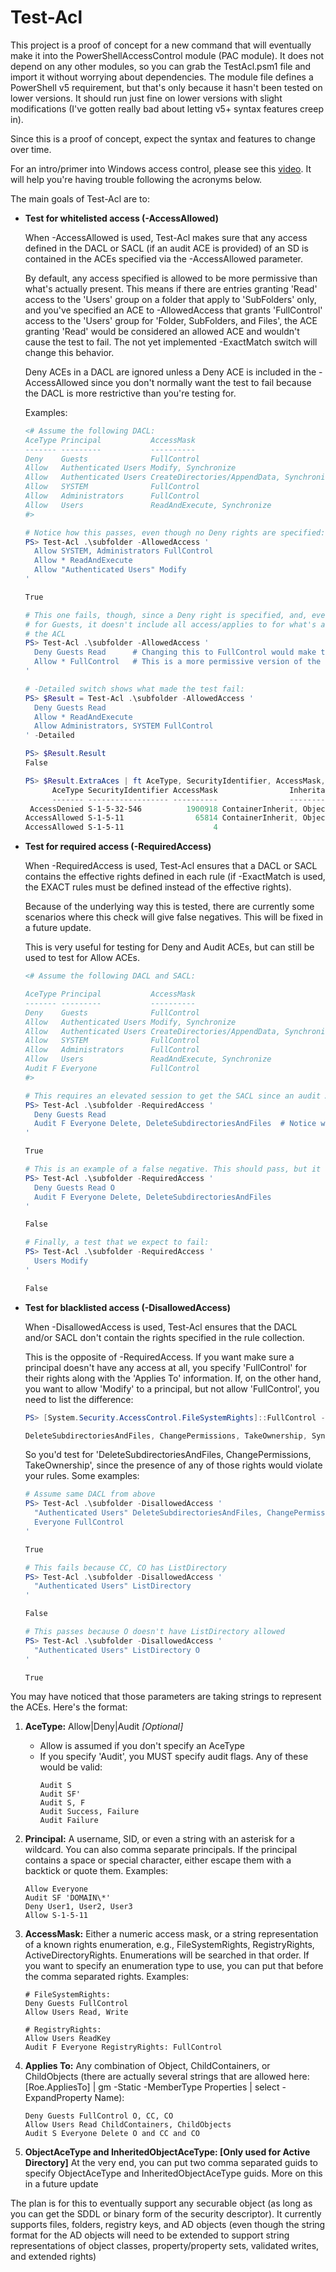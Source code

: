 # Test-Acl
This project is a proof of concept for a new command that will eventually make it into the PowerShellAccessControl module (PAC module). It does not depend on any other modules, so you can grab the TestAcl.psm1 file and import it without worrying about dependencies. The module file defines a PowerShell v5 requirement, but that's only because it hasn't been tested on lower versions. It should run just fine on lower versions with slight modifications (I've gotten really bad about letting v5+ syntax features creep in).

Since this is a proof of concept, expect the syntax and features to change over time.

For an intro/primer into Windows access control, please see this [video](https://www.youtube.com/watch?v=G4bptl-H8PU&t=2s). It will help you're having trouble following the acronyms below.

The main goals of Test-Acl are to:
* **Test for whitelisted access (-AccessAllowed)**

  When -AccessAllowed is used, Test-Acl makes sure that any access defined in the DACL or SACL (if an audit ACE is provided) of an SD is contained in the ACEs specified via the -AccessAllowed parameter.

  By default, any access specified is allowed to be more permissive than what's actually present. This means if there are entries granting 'Read' access to the 'Users' group on a folder that apply to 'SubFolders' only, and you've specified an ACE to -AllowedAccess that grants 'FullControl' access to the 'Users' group for 'Folder, SubFolders, and Files', the ACE granting 'Read' would be considered an allowed ACE and wouldn't cause the test to fail. The not yet implemented -ExactMatch switch will change this behavior.

  Deny ACEs in a DACL are ignored unless a Deny ACE is included in the -AccessAllowed since you don't normally want the test to fail because the DACL is more restrictive than you're testing for.

  Examples:

  ```powershell
  <# Assume the following DACL:
  AceType Principal           AccessMask                                InheritedFrom   AppliesTo
  ------- ---------           ----------                                -------------   ---------
  Deny    Guests              FullControl                               <not inherited> O CC CO
  Allow   Authenticated Users Modify, Synchronize                       <not inherited>   CC CO
  Allow   Authenticated Users CreateDirectories/AppendData, Synchronize <not inherited> O
  Allow   SYSTEM              FullControl                               <not inherited> O CC CO
  Allow   Administrators      FullControl                               <not inherited> O CC CO
  Allow   Users               ReadAndExecute, Synchronize               <not inherited> O CC CO
  #>

  # Notice how this passes, even though no Deny rights are specified:
  PS> Test-Acl .\subfolder -AllowedAccess '
    Allow SYSTEM, Administrators FullControl
    Allow * ReadAndExecute
    Allow "Authenticated Users" Modify
  '
  
  True

  # This one fails, though, since a Deny right is specified, and, even though it's
  # for Guests, it doesn't include all access/applies to for what's actually on
  # the ACL
  PS> Test-Acl .\subfolder -AllowedAccess '
    Deny Guests Read      # Changing this to FullControl would make the test pass
    Allow * FullControl   # This is a more permissive version of the previous test
  '
  
  # -Detailed switch shows what made the test fail:
  PS> $Result = Test-Acl .\subfolder -AllowedAccess '
    Deny Guests Read
    Allow * ReadAndExecute
    Allow Administrators, SYSTEM FullControl
  ' -Detailed
  
  PS> $Result.Result
  False

  PS> $Result.ExtraAces | ft AceType, SecurityIdentifier, AccessMask, I*Flags, P*Flags
        AceType SecurityIdentifier AccessMask                InheritanceFlags PropagationFlags
        ------- ------------------ ----------                ---------------- ----------------
   AccessDenied S-1-5-32-546          1900918 ContainerInherit, ObjectInherit             None
  AccessAllowed S-1-5-11                65814 ContainerInherit, ObjectInherit      InheritOnly
  AccessAllowed S-1-5-11                    4                            None             None

  ``` 

* **Test for required access (-RequiredAccess)**

  When -RequiredAccess is used, Test-Acl ensures that a DACL or SACL contains the effective rights defined in each rule (if -ExactMatch is used, the EXACT rules must be defined instead of the effective rights).
  
  Because of the underlying way this is tested, there are currently some scenarios where this check will give false negatives. This will be fixed in a future update.
  
  This is very useful for testing for Deny and Audit ACEs, but can still be used to test for Allow ACEs.

  ```powershell
  <# Assume the following DACL and SACL:

  AceType Principal           AccessMask                                InheritedFrom   AppliesTo
  ------- ---------           ----------                                -------------   ---------
  Deny    Guests              FullControl                               <not inherited> O CC CO
  Allow   Authenticated Users Modify, Synchronize                       <not inherited>   CC CO
  Allow   Authenticated Users CreateDirectories/AppendData, Synchronize <not inherited> O
  Allow   SYSTEM              FullControl                               <not inherited> O CC CO
  Allow   Administrators      FullControl                               <not inherited> O CC CO
  Allow   Users               ReadAndExecute, Synchronize               <not inherited> O CC CO
  Audit F Everyone            FullControl                               <not inherited> O CC CO
  #>

  # This requires an elevated session to get the SACL since an audit ACE is included
  PS> Test-Acl .\subfolder -RequiredAccess '
    Deny Guests Read
    Audit F Everyone Delete, DeleteSubdirectoriesAndFiles  # Notice we''re not requiring FullControl
  '

  True

  # This is an example of a false negative. This should pass, but it fails b/c of the 'Deny' ACE's flags
  PS> Test-Acl .\subfolder -RequiredAccess '
    Deny Guests Read O
    Audit F Everyone Delete, DeleteSubdirectoriesAndFiles
  '

  False

  # Finally, a test that we expect to fail:
  PS> Test-Acl .\subfolder -RequiredAccess '
    Users Modify
  ' 

  False
  ```

  
* **Test for blacklisted access (-DisallowedAccess)**

  When -DisallowedAccess is used, Test-Acl ensures that the DACL and/or SACL don't contain the rights specified in the rule collection.

  This is the opposite of -RequiredAccess. If you want make sure a principal doesn't have any access at all, you specify 'FullControl' for their rights along with the 'Applies To' information. If, on the other hand, you want to allow 'Modify' to a principal, but not allow 'FullControl', you need to list the difference: 

  ```powershell
  PS> [System.Security.AccessControl.FileSystemRights]::FullControl -band (-bnot [System.Security.AccessControl.FileSystemRights]::Modify)
  
  DeleteSubdirectoriesAndFiles, ChangePermissions, TakeOwnership, Synchronize
  ```

  So you'd test for 'DeleteSubdirectoriesAndFiles, ChangePermissions, TakeOwnership', since the presence of any of those rights would violate your rules. Some examples:

  ```powershell
  # Assume same DACL from above
  PS> Test-Acl .\subfolder -DisallowedAccess '
    "Authenticated Users" DeleteSubdirectoriesAndFiles, ChangePermissions, TakeOwnership CC, CO
    Everyone FullControl
  '

  True
  
  # This fails because CC, CO has ListDirectory
  PS> Test-Acl .\subfolder -DisallowedAccess '
    "Authenticated Users" ListDirectory
  '

  False
  
  # This passes because O doesn't have ListDirectory allowed
  PS> Test-Acl .\subfolder -DisallowedAccess '
    "Authenticated Users" ListDirectory O
  '

  True

  ```
  

You may have noticed that those parameters are taking strings to represent the ACEs. Here's the format:
1. **AceType:** Allow|Deny|Audit *[Optional]*
   * Allow is assumed if you don't specify an AceType
   * If you specify 'Audit', you MUST specify audit flags. Any of these would be valid:
      ```
      Audit S
      Audit SF'
      Audit S, F
      Audit Success, Failure
      Audit Failure
      ```
1. **Principal:** A username, SID, or even a string with an asterisk for a wildcard. You can also comma separate principals. If the principal contains a space or special character, either escape them with a backtick or quote them. Examples:
   ```
   Allow Everyone
   Audit SF 'DOMAIN\*'
   Deny User1, User2, User3
   Allow S-1-5-11
   ```
1. **AccessMask:** Either a numeric access mask, or a string representation of a known rights enumeration, e.g., FileSystemRights, RegistryRights, ActiveDirectoryRights. Enumerations will be searched in that order. If you want to specify an enumeration type to use, you can put that before the comma separated rights. Examples:
   ```
   # FileSystemRights:
   Deny Guests FullControl
   Allow Users Read, Write

   # RegistryRights:
   Allow Users ReadKey
   Audit F Everyone RegistryRights: FullControl
   ```

1. **Applies To:** Any combination of Object, ChildContainers, or ChildObjects (there are actually several strings that are allowed here: [Roe.AppliesTo] | gm -Static -MemberType Properties | select -ExpandProperty Name):

   ```
   Deny Guests FullControl O, CC, CO
   Allow Users Read ChildContainers, ChildObjects
   Audit S Everyone Delete O and CC and CO
   ```

1. **ObjectAceType and InheritedObjectAceType: [Only used for Active Directory]** At the very end, you can put two comma separated guids to specify ObjectAceType and InheritedObjectAceType guids. More on this in a future update

The plan is for this to eventually support any securable object (as long as you can get the SDDL or binary form of the security descriptor). It currently supports files, folders, registry keys, and AD objects (even though the string format for the AD objects will need to be extended to support string representations of object classes, property/property sets, validated writes, and extended rights)